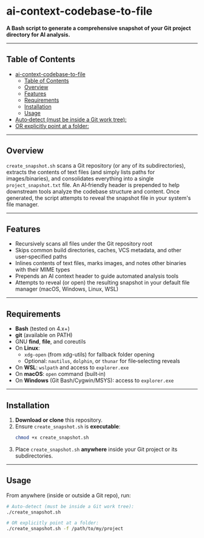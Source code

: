 # ai-context-codebase-to-file

**A Bash script to generate a comprehensive snapshot of your Git project directory for AI analysis.**

---

## Table of Contents

- [ai-context-codebase-to-file](#ai-context-codebase-to-file)
  - [Table of Contents](#table-of-contents)
  - [Overview](#overview)
  - [Features](#features)
  - [Requirements](#requirements)
  - [Installation](#installation)
  - [Usage](#usage)
- [Auto‑detect (must be inside a Git work tree):](#autodetect-must-be-inside-a-git-work-tree)
- [OR explicitly point at a folder:](#or-explicitly-point-at-a-folder)

---

## Overview

`create_snapshot.sh` scans a Git repository (or any of its subdirectories), extracts the contents of text files (and simply lists paths for images/binaries), and consolidates everything into a single `project_snapshot.txt` file. An AI‑friendly header is prepended to help downstream tools analyze the codebase structure and content. Once generated, the script attempts to reveal the snapshot file in your system's file manager.

---

## Features

- Recursively scans all files under the Git repository root  
- Skips common build directories, caches, VCS metadata, and other user‑specified paths  
- Inlines contents of text files, marks images, and notes other binaries with their MIME types  
- Prepends an AI context header to guide automated analysis tools  
- Attempts to reveal (or open) the resulting snapshot in your default file manager (macOS, Windows, Linux, WSL)  

---

## Requirements

- **Bash** (tested on 4.x+)  
- **git** (available on PATH)  
- GNU **find**, **file**, and coreutils  
- On **Linux**:  
  - `xdg-open` (from xdg-utils) for fallback folder opening  
  - Optional: `nautilus`, `dolphin`, or `thunar` for file‑selecting reveals  
- On **WSL**: `wslpath` and access to `explorer.exe`  
- On **macOS**: `open` command (built‑in)  
- On **Windows** (Git Bash/Cygwin/MSYS): access to `explorer.exe`  

---

## Installation

1. **Download or clone** this repository.  
2. Ensure `create_snapshot.sh` is **executable**:
   ```bash
   chmod +x create_snapshot.sh
   ```
3. Place `create_snapshot.sh` **anywhere** inside your Git project or its subdirectories.

---

## Usage

From anywhere (inside or outside a Git repo), run:

```bash
# Auto‑detect (must be inside a Git work tree):
./create_snapshot.sh

# OR explicitly point at a folder:
./create_snapshot.sh -f /path/to/my/project